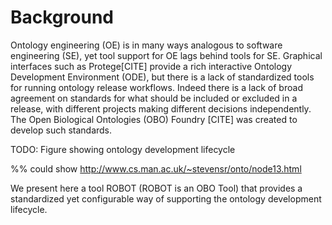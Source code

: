# Background


Ontology engineering (OE) is in many ways analogous to software
engineering (SE), yet tool support for OE lags behind tools for
SE. Graphical interfaces such as Protege[CITE] provide a rich
interactive Ontology Development Environment (ODE), but there is a
lack of standardized tools for running ontology release
workflows. Indeed there is a lack of broad agreement on standards for
what should be included or excluded in a release, with different
projects making different decisions independently. The Open Biological
Ontologies (OBO) Foundry [CITE] was created to develop such standards.

TODO: Figure showing ontology development lifecycle

%% could show http://www.cs.man.ac.uk/~stevensr/onto/node13.html

We present here a tool ROBOT (ROBOT is an OBO Tool) that provides a
standardized yet configurable way of supporting the ontology
development lifecycle.
